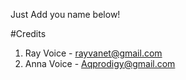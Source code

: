 Just Add you name below!

#Credits
1. Ray Voice - rayvanet@gmail.com
2. Anna Voice - Aqprodigy@gmail.com



